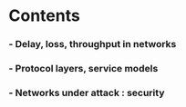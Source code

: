# Contents

### - Delay, loss, throughput in networks
### - Protocol layers, service models
### - Networks under attack : security
